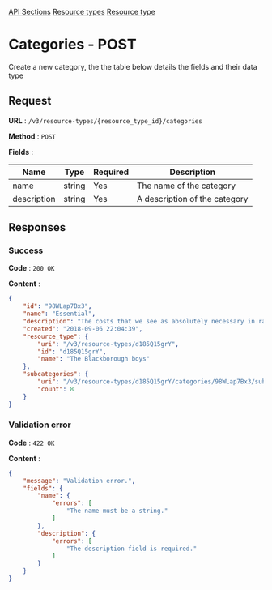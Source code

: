 [API Sections](../Sections.md)
[Resource types](../resource-types/GET.md)
[Resource type](../resource-type/GET.md)

# Categories - POST

Create a new category, the the table below details the fields and their data type

## Request

**URL** : `/v3/resource-types/{resource_type_id}/categories`

**Method** : `POST`

**Fields** :

Name | Type | Required | Description
---|---|---|---
name | string | Yes | The name of the category
description | string | Yes | A description of the category

## Responses

### Success

**Code** : `200 OK`

**Content** : 
```json
{
    "id": "98WLap7Bx3",
    "name": "Essential",
    "description": "The costs that we see as absolutely necessary in raising a child and in essence, keeping them healthy and well, alive.",
    "created": "2018-09-06 22:04:39",
    "resource_type": {
        "uri": "/v3/resource-types/d185Q15grY",
        "id": "d185Q15grY",
        "name": "The Blackborough boys"
    },
    "subcategories": {
        "uri": "/v3/resource-types/d185Q15grY/categories/98WLap7Bx3/subcategories",
        "count": 8
    }
}
```

### Validation error

**Code** : `422 OK`

**Content** : 
```json
{
    "message": "Validation error.",
    "fields": {
        "name": {
            "errors": [
                "The name must be a string."
            ]
        },
        "description": {
            "errors": [
                "The description field is required."
            ]
        }
    }
}
```